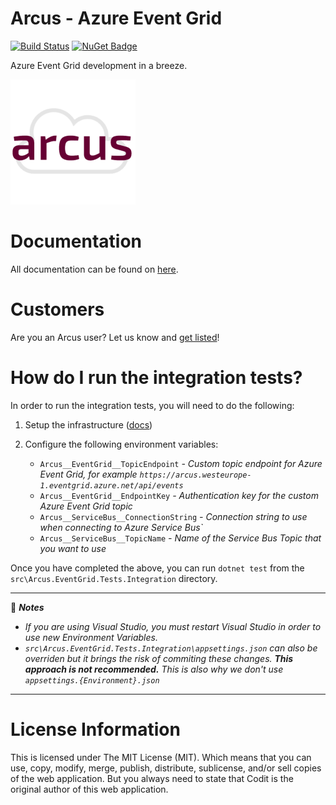 # Arcus - Azure Event Grid
[![Build Status](https://dev.azure.com/codit/Arcus/_apis/build/status/Commit%20builds/CI%20-%20Arcus.EventGrid?branchName=master)](https://dev.azure.com/codit/Arcus/_build/latest?definitionId=734&branchName=master)
[![NuGet Badge](https://buildstats.info/nuget/Arcus.EventGrid?includePreReleases=true)](https://www.nuget.org/packages/Arcus.EventGrid/)

Azure Event Grid development in a breeze.

![Arcus](https://raw.githubusercontent.com/arcus-azure/arcus/master/media/arcus.png)

# Documentation
All documentation can be found on [here](https://eventgrid.arcus-azure.net/).

# Customers
Are you an Arcus user? Let us know and [get listed](https://bit.ly/become-a-listed-arcus-user)!

# How do I run the integration tests?
In order to run the integration tests, you will need to do the following:
1. Setup the infrastructure ([docs](https://eventgrid.arcus-azure.net/features/running-integration-tests#azure-infrastructure))

2. Configure the following environment variables:
    - `Arcus__EventGrid__TopicEndpoint` _- Custom topic endpoint for Azure Event Grid, for example `https://arcus.westeurope-1.eventgrid.azure.net/api/events`_
    - `Arcus__EventGrid__EndpointKey` _- Authentication key for the custom Azure Event Grid topic_
    - `Arcus__ServiceBus__ConnectionString` _- Connection string to use when connecting to Azure Service Bus`_
    - `Arcus__ServiceBus__TopicName` _- Name of the Service Bus Topic that you want to use_

Once you have completed the above, you can run `dotnet test` from the `src\Arcus.EventGrid.Tests.Integration` directory.

---------

:pencil: _**Notes**_

- _If you are using Visual Studio, you must restart Visual Studio in order to use new Environment Variables._
- _`src\Arcus.EventGrid.Tests.Integration\appsettings.json` can also be overriden but it brings the risk of commiting these changes. **This approach is not recommended.** This is also why we don't use `appsettings.{Environment}.json`_

---------

# License Information
This is licensed under The MIT License (MIT). Which means that you can use, copy, modify, merge, publish, distribute, sublicense, and/or sell copies of the web application. But you always need to state that Codit is the original author of this web application.
